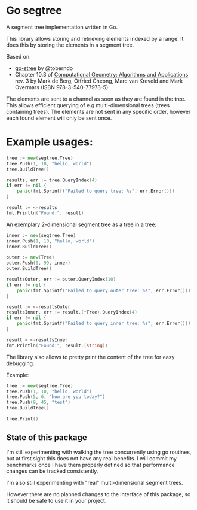 # Go segtree

A segment tree implementation written in Go.

This library allows storing and retrieving elements indexed by a range. It does this by storing the elements in a segment tree.

Based on:
- [go-stree](https://github.com/toberndo/go-stree) by @toberndo
- Chapter 10.3 of [Computational Geometry: Algorithms and Applications](http://www.cs.uu.nl/geobook/) rev. 3 by Mark de Berg, Otfried Cheong, Marc van Kreveld and Mark Overmars (ISBN 978-3-540-77973-5)

The elements are sent to a channel as soon as they are found in the tree. This allows efficient querying of e.g multi-dimensional trees (trees containing trees). The elements are not sent in any specific order, however each found element will only be sent once.

# Example usages:

```go
tree := new(segtree.Tree)
tree.Push(1, 10, "hello, world")
tree.BuildTree()

results, err := tree.QueryIndex(4)
if err != nil {
	panic(fmt.Sprintf("Failed to query tree: %s", err.Error()))
}

result := <-results
fmt.Println("Found:", result)
```

An exemplary 2-dimensional segment tree as a tree in a tree:
```go
inner := new(segtree.Tree)
inner.Push(1, 10, "hello, world")
inner.BuildTree()

outer := new(Tree)
outer.Push(0, 99, inner)
outer.BuildTree()

resultsOuter, err := outer.QueryIndex(10)
if err != nil {
	panic(fmt.Sprintf("Failed to query outer tree: %s", err.Error()))
}

result := <-resultsOuter
resultsInner, err := result.(*Tree).QueryIndex(4)
if err != nil {
	panic(fmt.Sprintf("Failed to query inner tree: %s", err.Error()))
}

result = <-resultsInner
fmt.Println("Found:", result.(string))
```

The library also allows to pretty print the content of the tree for easy debugging.

Example:
```go
tree := new(segtree.Tree)
tree.Push(1, 10, "hello, world")
tree.Push(5, 6, "how are you today?")
tree.Push(9, 45, "test")
tree.BuildTree()

tree.Print()
```

## State of this package

I'm still experimenting with walking the tree concurrently using go routines, but at first sight this does not have any real benefits.
I will commit my benchmarks once I have them properly defined so that performance changes can be tracked consistently.

I'm also still experimenting with "real" multi-dimensional segment trees.

However there are no planned changes to the interface of this package, so it should be safe to use it in your project.
